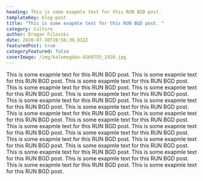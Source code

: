 ```yaml
---
heading: This is some exapmle text for this RUN BGD post.
templateKey: blog-post
title: "This is some exapmle text for this RUN BGD post. "
category: Culture
author: Dragan Filovski
date: 2020-07-30T10:56:39.832Z
featuredPost: true
categoryFeatured: false
coverImage: /img/kalemegdan-4569755_1920.jpg
---
```

This is some exapmle text for this RUN BGD post. This is some exapmle text for this RUN BGD post. This is some exapmle text for this RUN BGD post. This is some exapmle text for this RUN BGD post. This is some exapmle text for this RUN BGD post. This is some exapmle text for this RUN BGD post. This is some exapmle text for this RUN BGD post. This is some exapmle text for this RUN BGD post. This is some exapmle text for this RUN BGD post. This is some exapmle text for this RUN BGD post. This is some exapmle text for this RUN BGD post. This is some exapmle text for this RUN BGD post. This is some exapmle text for this RUN BGD post. This is some exapmle text for this RUN BGD post. This is some exapmle text for this RUN BGD post. This is some exapmle text for this RUN BGD post. This is some exapmle text for this RUN BGD post. This is some exapmle text for this RUN BGD post. This is some exapmle text for this RUN BGD post. This is some exapmle text for this RUN BGD post. This is some exapmle text for this RUN BGD post. This is some exapmle text for this RUN BGD post. This is some exapmle text for this RUN BGD post.
